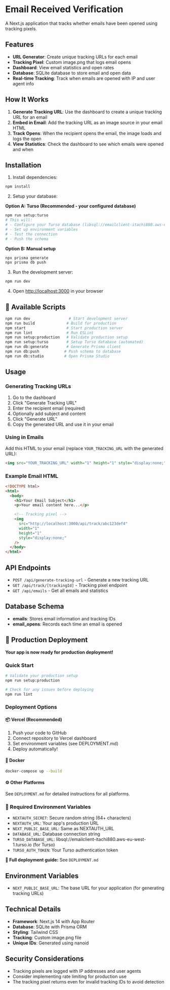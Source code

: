 # Email Received Verification

A Next.js application that tracks whether emails have been opened using tracking pixels.

## Features

- **URL Generator**: Create unique tracking URLs for each email
- **Tracking Pixel**: Custom image.png that logs email opens
- **Dashboard**: View email statistics and open rates
- **Database**: SQLite database to store email and open data
- **Real-time Tracking**: Track when emails are opened with IP and user agent info

## How It Works

1. **Generate Tracking URL**: Use the dashboard to create a unique tracking URL for an email
2. **Embed in Email**: Add the tracking URL as an image source in your email HTML
3. **Track Opens**: When the recipient opens the email, the image loads and logs the open
4. **View Statistics**: Check the dashboard to see which emails were opened and when

## Installation

1. Install dependencies:

```bash
npm install
```

2. Setup your database:

**Option A: Turso (Recommended - your configured database)**
```bash
npm run setup:turso
# This will:
# - Configure your Turso database (libsql://emailclient-itachi880.aws-eu-west-1.turso.io)
# - Set up environment variables
# - Test the connection
# - Push the schema
```

**Option B: Manual setup**
```bash
npx prisma generate
npx prisma db push
```

3. Run the development server:

```bash
npm run dev
```

4. Open [http://localhost:3000](http://localhost:3000) in your browser

## 📜 Available Scripts

```bash
npm run dev                 # Start development server
npm run build              # Build for production
npm start                  # Start production server
npm run lint               # Run ESLint
npm run setup:production   # Validate production setup
npm run setup:turso        # Setup Turso database (automated)
npm run db:generate        # Generate Prisma client
npm run db:push           # Push schema to database
npm run db:studio         # Open Prisma Studio
```

## Usage

### Generating Tracking URLs

1. Go to the dashboard
2. Click "Generate Tracking URL"
3. Enter the recipient email (required)
4. Optionally add subject and content
5. Click "Generate URL"
6. Copy the generated URL and use it in your email

### Using in Emails

Add this HTML to your email (replace `YOUR_TRACKING_URL` with the generated URL):

```html
<img src="YOUR_TRACKING_URL" width="1" height="1" style="display:none;" />
```

### Example Email HTML

```html
<!DOCTYPE html>
<html>
  <body>
    <h1>Your Email Subject</h1>
    <p>Your email content here...</p>

    <!-- Tracking pixel -->
    <img
      src="http://localhost:3000/api/track/abc123def4"
      width="1"
      height="1"
      style="display:none;"
    />
  </body>
</html>
```

## API Endpoints

- `POST /api/generate-tracking-url` - Generate a new tracking URL
- `GET /api/track/[trackingId]` - Tracking pixel endpoint
- `GET /api/emails` - Get all emails and statistics

## Database Schema

- **emails**: Stores email information and tracking IDs
- **email_opens**: Records each time an email is opened

## 🚀 Production Deployment

**Your app is now ready for production deployment!**

### Quick Start
```bash
# Validate your production setup
npm run setup:production

# Check for any issues before deploying
npm run lint
```

### Deployment Options

#### 📦 Vercel (Recommended)
1. Push your code to GitHub
2. Connect repository to Vercel dashboard
3. Set environment variables (see DEPLOYMENT.md)
4. Deploy automatically!

#### 🐳 Docker
```bash
docker-compose up --build
```

#### ⚙️ Other Platforms
See `DEPLOYMENT.md` for detailed instructions for all platforms.

### 🔑 Required Environment Variables
- `NEXTAUTH_SECRET`: Secure random string (64+ characters)
- `NEXTAUTH_URL`: Your app's production URL
- `NEXT_PUBLIC_BASE_URL`: Same as NEXTAUTH_URL
- `DATABASE_URL`: Database connection string
- `TURSO_DATABASE_URL`: libsql://emailclient-itachi880.aws-eu-west-1.turso.io (for Turso)
- `TURSO_AUTH_TOKEN`: Your Turso authentication token

**📖 Full deployment guide:** See `DEPLOYMENT.md`

## Environment Variables

- `NEXT_PUBLIC_BASE_URL`: The base URL for your application (for generating tracking URLs)

## Technical Details

- **Framework**: Next.js 14 with App Router
- **Database**: SQLite with Prisma ORM
- **Styling**: Tailwind CSS
- **Tracking**: Custom image.png file
- **Unique IDs**: Generated using nanoid

## Security Considerations

- Tracking pixels are logged with IP addresses and user agents
- Consider implementing rate limiting for production use
- The tracking pixel returns even for invalid tracking IDs to avoid detection
